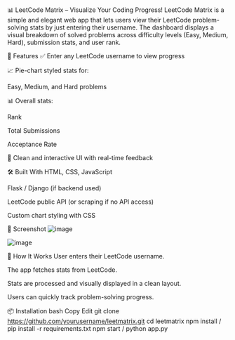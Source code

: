 📊 LeetCode Matrix – Visualize Your Coding Progress!
LeetCode Matrix is a simple and elegant web app that lets users view their LeetCode problem-solving stats by just entering their username. The dashboard displays a visual breakdown of solved problems across difficulty levels (Easy, Medium, Hard), submission stats, and user rank.

🚀 Features
✅ Enter any LeetCode username to view progress

📈 Pie-chart styled stats for:

Easy, Medium, and Hard problems

📊 Overall stats:

Rank

Total Submissions

Acceptance Rate

📍 Clean and interactive UI with real-time feedback

🛠️ Built With
HTML, CSS, JavaScript

Flask / Django (if backend used)

LeetCode public API (or scraping if no API access)

Custom chart styling with CSS

📸 Screenshot
![image](https://github.com/user-attachments/assets/06129bfe-5400-4ae7-b3c9-336791e3a7b8)

![image](https://github.com/user-attachments/assets/15b685c0-4670-4d92-8b06-24bab6f3d9dd)


🧠 How It Works
User enters their LeetCode username.

The app fetches stats from LeetCode.

Stats are processed and visually displayed in a clean layout.

Users can quickly track problem-solving progress.

📦 Installation
bash
Copy
Edit
git clone https://github.com/yourusername/leetmatrix.git
cd leetmatrix
npm install / pip install -r requirements.txt
npm start / python app.py
